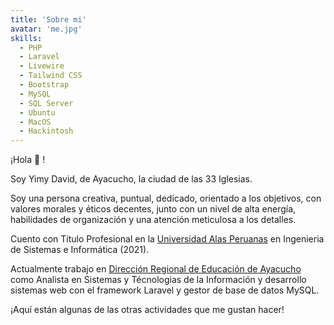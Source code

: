```yaml
---
title: 'Sobre mi'
avatar: 'me.jpg'
skills:
  - PHP
  - Laravel
  - Livewire
  - Tailwind CSS
  - Bootstrap
  - MySQL
  - SQL Server
  - Ubuntu
  - MacOS
  - Hackintosh
---
```


¡Hola 👋 ! 

Soy Yimy David, de Ayacucho, la ciudad de las 33 Iglesias.


Soy una persona creativa, puntual, dedicado, orientado a los objetivos, con valores morales y éticos decentes, junto con un nivel de alta energía, habilidades de organización y una atención meticulosa a los detalles.

Cuento con Título Profesional en la [Universidad Alas Peruanas](https://www.uap.edu.pe/) en Ingenieria de Sistemas e Informática (2021).

Actualmente trabajo en [Dirección Regional de Educación de Ayacucho](http://www.dreayacucho.gob.pe/) como Analista en Sistemas y Técnologias de la Información y desarrollo sistemas web con el framework Laravel y gestor de base de datos MySQL.

¡Aquí están algunas de las otras actividades que me gustan hacer!
